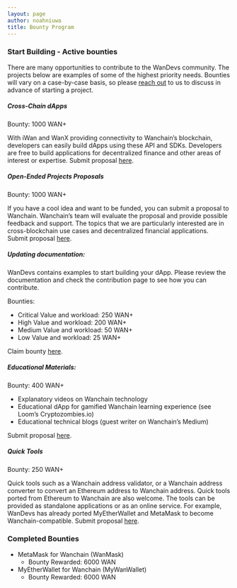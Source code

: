 ```yaml
---
layout: page
author: noahniuwa
title: Bounty Program
---
```

### Start Building - Active bounties
There are many opportunities to contribute to the WanDevs community. The projects below are examples of some of the highest priority needs. Bounties will vary on a case-by-case basis, so please <a href="https://forms.gle/oSK9HW5ngaS9kvvK7" target="_blank" rel="noopener">reach out</a> to us to discuss in advance of starting a project.

##### Cross-Chain dApps 

Bounty: 1000 WAN+ 

With iWan and WanX providing connectivity to Wanchain’s blockchain, developers can easily build dApps using these API and SDKs. Developers are free to build applications for decentralized finance and other areas of interest or expertise. Submit proposal <a href="https://forms.gle/oSK9HW5ngaS9kvvK7" target="_blank" rel="noopener">here</a>. 

##### Open-Ended Projects Proposals 

Bounty: 1000 WAN+ 

If you have a cool idea and want to be funded, you can submit a proposal to Wanchain. Wanchain’s team will evaluate the proposal and provide possible feedback and support. The topics that we are particularly interested are in cross-blockchain use cases and decentralized financial applications. Submit proposal <a href="https://forms.gle/oSK9HW5ngaS9kvvK7" target="_blank" rel="noopener">here</a>. 

#####  Updating documentation: 

WanDevs contains examples to start building your dApp. Please review the documentation and check the contribution page to see how you can contribute. 

Bounties:  

- Critical Value and workload: 250 WAN+ 
- High Value and workload: 200 WAN+  
- Medium Value and workload: 50 WAN+ 
- Low Value and workload: 25 WAN+ 

Claim bounty <a href="https://forms.gle/oSK9HW5ngaS9kvvK7" target="_blank" rel="noopener">here</a>. 

##### Educational Materials:  

Bounty: 400 WAN+ 

- Explanatory videos on Wanchain technology 
- Educational dApp for gamified Wanchain learning experience (see Loom’s Cryptozombies.io) 
- Educational technical blogs (guest writer on Wanchain’s Medium) 

Submit proposal <a href="https://forms.gle/oSK9HW5ngaS9kvvK7" target="_blank" rel="noopener">here</a>. 

##### Quick Tools 

Bounty: 250 WAN+ 

Quick tools such as a Wanchain address validator, or a Wanchain address converter to convert an Ethereum address to Wanchain address. Quick tools ported from Ethereum to Wanchain are also welcome. The tools can be provided as standalone applications or as an online service. For example, WanDevs has already ported MyEtherWallet and MetaMask to become Wanchain-compatible. Submit proposal <a href="https://forms.gle/oSK9HW5ngaS9kvvK7" target="_blank" rel="noopener">here</a>. 

### Completed Bounties 

- MetaMask for Wanchain (WanMask) 
  - Bounty Rewarded: 6000 WAN 
- MyEtherWallet for Wanchain (MyWanWallet) 
  - Bounty Rewarded: 6000 WAN 